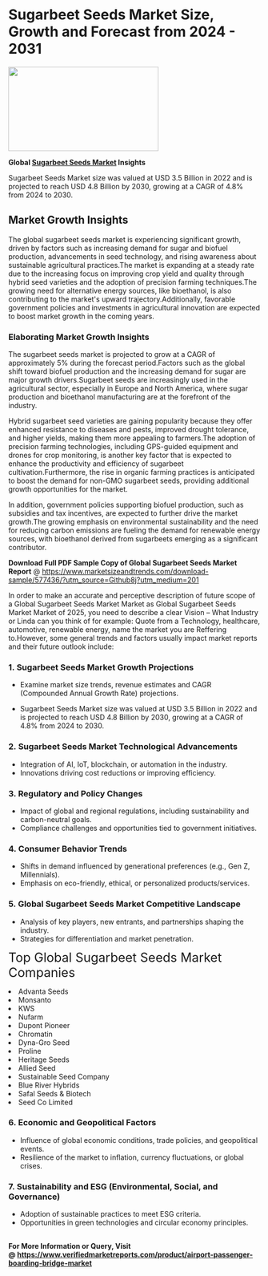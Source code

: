<H1>Sugarbeet Seeds Market Size, Growth and Forecast from 2024 - 2031</H1><img class="aligncenter size-medium wp-image-584254" src="https://thirdeyenews.in/wp-content/uploads/2024/09/Global-Market-Research-300x168.jpeg" alt="" width="300" height="168" /><p><strong>Global&nbsp;<a href="https://www.marketsizeandtrends.com/download-sample/577436/?utm_source=Github8j?utm_medium=201">Sugarbeet Seeds Market</a> Insights</strong></p><p>Sugarbeet Seeds Market size was valued at USD 3.5 Billion in 2022 and is projected to reach USD 4.8 Billion by 2030, growing at a CAGR of 4.8% from 2024 to 2030.</p><p><h2>Market Growth Insights</h2> <p>The global sugarbeet seeds market is experiencing significant growth, driven by factors such as increasing demand for sugar and biofuel production, advancements in seed technology, and rising awareness about sustainable agricultural practices.The market is expanding at a steady rate due to the increasing focus on improving crop yield and quality through hybrid seed varieties and the adoption of precision farming techniques.The growing need for alternative energy sources, like bioethanol, is also contributing to the market's upward trajectory.Additionally, favorable government policies and investments in agricultural innovation are expected to boost market growth in the coming years.</p> <h3>Elaborating Market Growth Insights</h3> <p>The sugarbeet seeds market is projected to grow at a CAGR of approximately 5% during the forecast period.Factors such as the global shift toward biofuel production and the increasing demand for sugar are major growth drivers.Sugarbeet seeds are increasingly used in the agricultural sector, especially in Europe and North America, where sugar production and bioethanol manufacturing are at the forefront of the industry.</p> <p>Hybrid sugarbeet seed varieties are gaining popularity because they offer enhanced resistance to diseases and pests, improved drought tolerance, and higher yields, making them more appealing to farmers.The adoption of precision farming technologies, including GPS-guided equipment and drones for crop monitoring, is another key factor that is expected to enhance the productivity and efficiency of sugarbeet cultivation.Furthermore, the rise in organic farming practices is anticipated to boost the demand for non-GMO sugarbeet seeds, providing additional growth opportunities for the market.</p> <p>In addition, government policies supporting biofuel production, such as subsidies and tax incentives, are expected to further drive the market growth.The growing emphasis on environmental sustainability and the need for reducing carbon emissions are fueling the demand for renewable energy sources, with bioethanol derived from sugarbeets emerging as a significant contributor.</p> <p><span class=""><strong>Download Full PDF Sample Copy of Global Sugarbeet Seeds Market Report</strong> @ <a href="https://www.marketsizeandtrends.com/download-sample/577436/?utm_source=Github8j?utm_medium=201" target="_blank">https://www.marketsizeandtrends.com/download-sample/577436/?utm_source=Github8j?utm_medium=201</a></span></p><p>In order to make an accurate and perceptive description of future scope of a Global&nbsp;Sugarbeet Seeds Market Market as Global&nbsp;Sugarbeet Seeds Market Market of 2025, you need to describe a clear Vision &ndash; What Industry or Linda can you think of for example: Quote from a Technology, healthcare, automotive, renewable energy, name the market you are Reffering to.However, some general trends and factors usually impact market reports and their future outlook include:</p><h3>1.&nbsp;<strong>Sugarbeet Seeds Market Growth Projections</strong></h3><ul><li>Examine market size trends, revenue estimates and CAGR (Compounded Annual Growth Rate) projections.</li><li><p>Sugarbeet Seeds Market size was valued at USD 3.5 Billion in 2022 and is projected to reach USD 4.8 Billion by 2030, growing at a CAGR of 4.8% from 2024 to 2030.</p></li></ul><h3>2.&nbsp;<strong>Sugarbeet Seeds Market Technological Advancements</strong></h3><ul><li>Integration of AI, IoT, blockchain, or automation in the industry.</li><li>Innovations driving cost reductions or improving efficiency.</li></ul><h3>3.&nbsp;<strong>Regulatory and Policy Changes</strong></h3><ul><li>Impact of global and regional regulations, including sustainability and carbon-neutral goals.</li><li>Compliance challenges and opportunities tied to government initiatives.</li></ul><h3>4.&nbsp;<strong>Consumer Behavior Trends</strong></h3><ul><li>Shifts in demand influenced by generational preferences (e.g., Gen Z, Millennials).</li><li>Emphasis on eco-friendly, ethical, or personalized products/services.</li></ul><h3>5.&nbsp;<strong>Global Sugarbeet Seeds Market Competitive Landscape</strong></h3><ul><li>Analysis of key players, new entrants, and partnerships shaping the industry.</li><li>Strategies for differentiation and market penetration.</li></ul><p data-pm-slice="1 1 []"><span style="color: inherit; font-family: inherit; font-size: 25px;">Top Global Sugarbeet Seeds Market Companies</span></p><div class="" data-test-id=""><p><li>Advanta Seeds</li><li> Monsanto</li><li> KWS</li><li> Nufarm</li><li> Dupont Pioneer</li><li> Chromatin</li><li> Dyna-Gro Seed</li><li> Proline</li><li> Heritage Seeds</li><li> Allied Seed</li><li> Sustainable Seed Company</li><li> Blue River Hybrids</li><li> Safal Seeds & Biotech</li><li> Seed Co Limited</li></p></div><h3>6.&nbsp;<strong>Economic and Geopolitical Factors</strong></h3><ul><li>Influence of global economic conditions, trade policies, and geopolitical events.</li><li>Resilience of the market to inflation, currency fluctuations, or global crises.</li></ul><h3>7.&nbsp;<strong>Sustainability and ESG (Environmental, Social, and Governance)</strong></h3><ul><li>Adoption of sustainable practices to meet ESG criteria.</li><li>Opportunities in green technologies and circular economy principles.</li></ul><h2><strong style="font-size: 14px;">For More Information or Query, Visit @&nbsp;</strong><a style="background-color: #ffffff; font-size: 14px;" href="https://www.marketsizeandtrends.com/report/sugarbeet-seeds-market/" target="_blank">https://www.verifiedmarketreports.com/product/airport-passenger-boarding-bridge-market</a></h2>